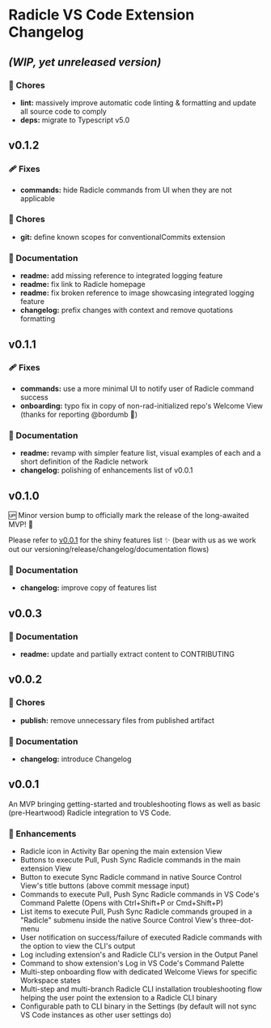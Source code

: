 # Radicle VS Code Extension Changelog

## _(WIP, yet unreleased version)_

### 🏡 Chores

- **lint:** massively improve automatic code linting & formatting and update all source code to comply
- **deps:** migrate to Typescript v5.0

## v0.1.2

### 🩹 Fixes

- **commands:** hide Radicle commands from UI when they are not applicable

### 🏡 Chores

- **git:** define known scopes for conventionalCommits extension

### 📖 Documentation

- **readme:** add missing reference to integrated logging feature
- **readme:** fix link to Radicle homepage
- **readme:** fix broken reference to image showcasing integrated logging feature
- **changelog:** prefix changes with context and remove quotations formatting

## v0.1.1

### 🩹 Fixes

- **commands:** use a more minimal UI to notify user of Radicle command success
- **onboarding:** typo fix in copy of non-rad-initialized repo's Welcome View (thanks for reporting @bordumb 🙌)

### 📖 Documentation

- **readme:** revamp with simpler feature list, visual examples of each and a short definition of the Radicle network
- **changelog:** polishing of enhancements list of v0.0.1

## v0.1.0

🆙 Minor version bump to officially mark the release of the long-awaited MVP! 🥳

Please refer to [v0.0.1](#v001) for the shiny features list ✨ (bear with us as we work out our versioning/release/changelog/documentation flows)

### 📖 Documentation

- **changelog:** improve copy of features list

## v0.0.3

### 📖 Documentation

- **readme:** update and partially extract content to CONTRIBUTING

## v0.0.2

### 🏡 Chores

- **publish:** remove unnecessary files from published artifact

### 📖 Documentation

- **changelog:** introduce Changelog

## v0.0.1

An MVP bringing getting-started and troubleshooting flows as well as basic (pre-Heartwood) Radicle integration to VS Code.

### 🚀 Enhancements

- Radicle icon in Activity Bar opening the main extension View
- Buttons to execute Pull, Push Sync Radicle commands in the main extension View
- Button to execute Sync Radicle command in native Source Control View's title buttons (above commit message input)
- Commands to execute Pull, Push Sync Radicle commands in VS Code's Command Palette (Opens with Ctrl+Shift+P or Cmd+Shift+P)
- List items to execute Pull, Push Sync Radicle commands grouped in a "Radicle" submenu inside the native Source Control View's three-dot-menu
- User notification on success/failure of executed Radicle commands with the option to view the CLI's output
- Log including extension's and Radicle CLI's version in the Output Panel
- Command to show extension's Log in VS Code's Command Palette
- Multi-step onboarding flow with dedicated Welcome Views for specific Workspace states
- Multi-step and multi-branch Radicle CLI installation troubleshooting flow helping the user point the extension to a Radicle CLI binary
- Configurable path to CLI binary in the Settings (by default will not sync VS Code instances as other user settings do)
